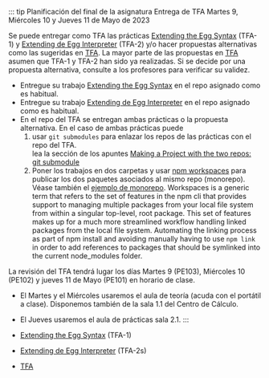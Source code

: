 ::: tip Planificación del final de la asignatura
Entrega de TFA Martes 9, Miércoles 10 y Jueves 11 de Mayo de 2023

Se puede entregar como TFA las prácticas [Extending the Egg Syntax](/practicas/egg-oop-parser.html) (TFA-1)
y [Extending de Egg Interpreter](/practicas/extended-egg-interpreter.html) (TFA-2) y/o hacer propuestas alternativas como las sugeridas en 
[TFA](/practicas/tfa.html). La mayor parte de las propuestas en [TFA](/practicas/tfa.html) asumen que TFA-1 y TFA-2 han sido ya realizadas. Si se decide por una propuesta alternativa, consulte a los profesores para verificar su validez.

* Entregue su trabajo [Extending the Egg Syntax](/practicas/egg-oop-parser.html) en el repo asignado como es habitual. 
* Entregue su trabajo [Extending de Egg Interpreter](/practicas/extended-egg-interpreter.html) en el repo asignado como es habitual.
* En el repo del TFA se entregan ambas prácticas o la propuesta alternativa. En el caso de ambas prácticas puede 
  1. usar `git submodules` para enlazar los repos de las prácticas con el repo del TFA.  
lea la sección de los apuntes [Making a Project with the two repos: git submodule](/temas/introduccion-a-javascript/creating-and-publishing-npm-module.html#making-a-project-with-the-two-repos-git-submodule) 
  1. Poner los trabajos en dos carpetas y usar [npm workspaces](https://docs.npmjs.com/cli/v7/using-npm/workspaces) para publicar los dos paquetes asociados al mismo repo (monorepo). Véase también el [ejemplo de monorepo](https://github.com/ULL-ESIT-DMSI/npm-workspaces-learning).
  Workspaces is a generic term that refers to the set of features in the npm cli that provides support to managing multiple packages from your local file system from within a singular top-level, root package. This set of features makes up for a much more streamlined workflow handling linked packages from the local file system. Automating the linking process as part of npm install and avoiding manually having to use `npm link` in order to add references to packages that should be symlinked into the current node_modules folder.

La revisión del TFA tendrá lugar los días Martes 9 (PE103), Miércoles 10 (PE102) y jueves 11 de Mayo (PE101) en horario de clase. 

* El Martes y el Miércoles usaremos el aula de teoría (acuda con el portátil a clase). Disponemos también de la sala 1.1 del Centro de Cálculo. 
* El Jueves usaremos el aula de prácticas sala 2.1.
:::


* [Extending the Egg Syntax](/practicas/egg-oop-parser.html) (TFA-1)
* [Extending de Egg Interpreter](/practicas/extended-egg-interpreter.html) (TFA-2s)
* [TFA](/practicas/tfa.html)
